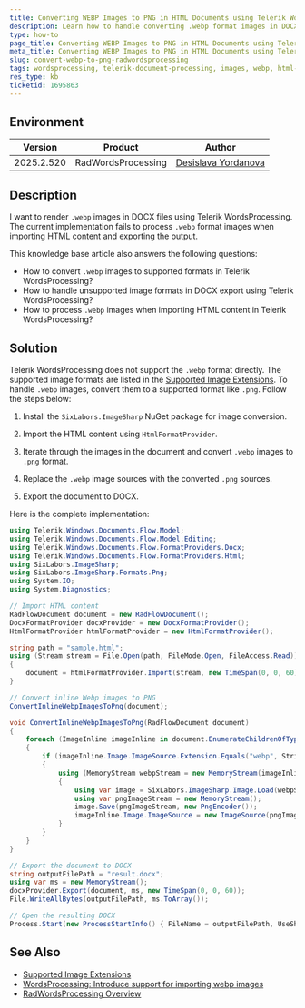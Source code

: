 ```yaml
---
title: Converting WEBP Images to PNG in HTML Documents using Telerik WordsProcessing
description: Learn how to handle converting .webp format images in DOCX files using Telerik WordsProcessing when importing HTML content.
type: how-to
page_title: Converting WEBP Images to PNG in HTML Documents using Telerik WordsProcessing
meta_title: Converting WEBP Images to PNG in HTML Documents using Telerik WordsProcessing
slug: convert-webp-to-png-radwordsprocessing
tags: wordsprocessing, telerik-document-processing, images, webp, html-import, docx-export
res_type: kb
ticketid: 1695863
---
```


## Environment
| Version | Product | Author | 
| ---- | ---- | ---- | 
| 2025.2.520| RadWordsProcessing |[Desislava Yordanova](https://www.telerik.com/blogs/author/desislava-yordanova)| 

## Description

I want to render `.webp` images in DOCX files using Telerik WordsProcessing. The current implementation fails to process `.webp` format images when importing HTML content and exporting the output.

This knowledge base article also answers the following questions:
- How to convert `.webp` images to supported formats in Telerik WordsProcessing?
- How to handle unsupported image formats in DOCX export using Telerik WordsProcessing?
- How to process `.webp` images when importing HTML content in Telerik WordsProcessing?

## Solution

Telerik WordsProcessing does not support the `.webp` format directly. The supported image formats are listed in the [Supported Image Extensions](https://docs.telerik.com/devtools/document-processing/libraries/radwordsprocessing/model/imageinline#supported-image-extensions). To handle `.webp` images, convert them to a supported format like `.png`. Follow the steps below:

1. Install the `SixLabors.ImageSharp` NuGet package for image conversion.

2. Import the HTML content using `HtmlFormatProvider`.

3. Iterate through the images in the document and convert `.webp` images to `.png` format.

4. Replace the `.webp` image sources with the converted `.png` sources.

5. Export the document to DOCX.

Here is the complete implementation:

```csharp
using Telerik.Windows.Documents.Flow.Model;
using Telerik.Windows.Documents.Flow.Model.Editing;
using Telerik.Windows.Documents.Flow.FormatProviders.Docx;
using Telerik.Windows.Documents.Flow.FormatProviders.Html;
using SixLabors.ImageSharp;
using SixLabors.ImageSharp.Formats.Png;
using System.IO;
using System.Diagnostics;

// Import HTML content
RadFlowDocument document = new RadFlowDocument();
DocxFormatProvider docxProvider = new DocxFormatProvider();
HtmlFormatProvider htmlFormatProvider = new HtmlFormatProvider();

string path = "sample.html";
using (Stream stream = File.Open(path, FileMode.Open, FileAccess.Read))
{
    document = htmlFormatProvider.Import(stream, new TimeSpan(0, 0, 60));
}

// Convert inline Webp images to PNG
ConvertInlineWebpImagesToPng(document);

void ConvertInlineWebpImagesToPng(RadFlowDocument document)
{
    foreach (ImageInline imageInline in document.EnumerateChildrenOfType<ImageInline>())
    {
        if (imageInline.Image.ImageSource.Extension.Equals("webp", StringComparison.InvariantCultureIgnoreCase))
        {
            using (MemoryStream webpStream = new MemoryStream(imageInline.Image.ImageSource.Data))
            {
                using var image = SixLabors.ImageSharp.Image.Load(webpStream);
                using var pngImageStream = new MemoryStream();
                image.Save(pngImageStream, new PngEncoder());
                imageInline.Image.ImageSource = new ImageSource(pngImageStream.ToArray(), "png");
            }
        }
    }
}

// Export the document to DOCX
string outputFilePath = "result.docx";
using var ms = new MemoryStream();
docxProvider.Export(document, ms, new TimeSpan(0, 0, 60));
File.WriteAllBytes(outputFilePath, ms.ToArray());

// Open the resulting DOCX
Process.Start(new ProcessStartInfo() { FileName = outputFilePath, UseShellExecute = true });
```

## See Also

- [Supported Image Extensions](https://docs.telerik.com/devtools/document-processing/libraries/radwordsprocessing/model/imageinline#supported-image-extensions)
- [WordsProcessing: Introduce support for importing webp images](https://feedback.telerik.com/document-processing/1543913-wordsprocessing-introduce-support-for-importing-webp-images)
- [RadWordsProcessing Overview](https://docs.telerik.com/devtools/document-processing/libraries/radwordsprocessing/overview)
